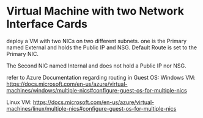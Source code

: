 # Virtual Machine with two Network Interface Cards

deploy a VM with two NICs on two different subnets. one is the Primary named External and holds the Public IP and NSG. Default Route is set to the Primary NIC.

The Second NIC named Internal and does not hold a Public IP nor NSG.

refer to Azure Documentation regarding routing in Guest OS:
Windows VM:
https://docs.microsoft.com/en-us/azure/virtual-machines/windows/multiple-nics#configure-guest-os-for-multiple-nics

Linux VM:
https://docs.microsoft.com/en-us/azure/virtual-machines/linux/multiple-nics#configure-guest-os-for-multiple-nics
